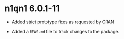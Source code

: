 # n1qn1 6.0.1-11

* Added strict prototype fixes as requested by CRAN

* Added a `NEWS.md` file to track changes to the package.
